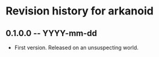 # Revision history for arkanoid

## 0.1.0.0 -- YYYY-mm-dd

* First version. Released on an unsuspecting world.
